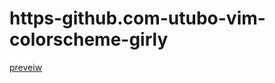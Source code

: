 # https-github.com-utubo-vim-colorscheme-girly

[preveiw](https://utubo.github.io/vim-6colors/?c=0ia307k307u30Pa808a30EO505O406O307O307O5a401O30rO304a3O3a60ba901k901u90Fr30br4l3017501Z501Z304y3061309y501y304y301k3y304y403y303y403y4e3y403y4096501c501i4_n0-6b5457_n1-877472-c1b6b3-ded7d4-fbf8f7_b1-766f78_b2-8ca6bb_b3-97c2dd_b4-a3deff_b9g1-886f52-c3a570_g3-e0c078_g4-fedc81_g9-ffaf00_y56b_y8795_y198aa_yfaabf_yr75e76_r2-bf72b5_r3-db7cd4_r887fb0-6b5457_gyrn0-238_n1-95_n2-180_n3-253_n4-15_b1-243_b09_b3-110_b9gg79_g80_g4-2_g9-214_yy38_y717_y7_r6_r9_r3_r3_b0-59_gyr&n=girly&a=utubo)
